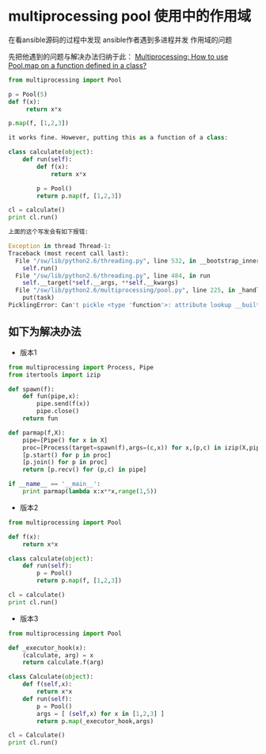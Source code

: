 # multiprocessing pool 使用中的作用域

在看ansible源码的过程中发现 ansible作者遇到多进程并发 作用域的问题

先把他遇到的问题与解决办法归纳于此：
[Multiprocessing: How to use Pool.map on a function defined in a class?](http://stackoverflow.com/questions/3288595/multiprocessing-how-to-use-pool-map-on-a-function-defined-in-a-class)

``` python
from multiprocessing import Pool

p = Pool(5)
def f(x):
     return x*x

p.map(f, [1,2,3])

it works fine. However, putting this as a function of a class:

class calculate(object):
    def run(self):
        def f(x):
            return x*x

        p = Pool()
        return p.map(f, [1,2,3])

cl = calculate()
print cl.run()

上面的这个写发会有如下报错:

Exception in thread Thread-1:
Traceback (most recent call last):
  File "/sw/lib/python2.6/threading.py", line 532, in __bootstrap_inner
    self.run()
  File "/sw/lib/python2.6/threading.py", line 484, in run
    self.__target(*self.__args, **self.__kwargs)
  File "/sw/lib/python2.6/multiprocessing/pool.py", line 225, in _handle_tasks
    put(task)
PicklingError: Can't pickle <type 'function'>: attribute lookup __builtin__.function failed

```
## 如下为解决办法

+ 版本1

``` python
from multiprocessing import Process, Pipe
from itertools import izip

def spawn(f):
    def fun(pipe,x):
        pipe.send(f(x))
        pipe.close()
    return fun

def parmap(f,X):
    pipe=[Pipe() for x in X]
    proc=[Process(target=spawn(f),args=(c,x)) for x,(p,c) in izip(X,pipe)]
    [p.start() for p in proc]
    [p.join() for p in proc]
    return [p.recv() for (p,c) in pipe]

if __name__ == '__main__':
    print parmap(lambda x:x**x,range(1,5))
```
+ 版本2

``` python
from multiprocessing import Pool 

def f(x):
    return x*x

class calculate(object):
    def run(self):
        p = Pool()
        return p.map(f, [1,2,3])

cl = calculate()
print cl.run()

```

+ 版本3

``` python
from multiprocessing import Pool 

def _executor_hook(x):
    (calculate, arg) = x
    return calculate.f(arg)

class Calculate(object):
    def f(self,x):
        return x*x
    def run(self):
        p = Pool()
        args = [ (self,x) for x in [1,2,3] ]
        return p.map(_executor_hook,args)

cl = Calculate()
print cl.run()
```